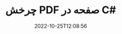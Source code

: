 ---
############################# Static ############################
layout: "auto-gen-merger"
date: 2022-10-25T12:08:56
draft: false
otherformats: xps tex epub

############################# Head ############################
head_title: "چرخش صفحات PDF در C# – چرخش در زاویه ۹۰، ۱۸۰، ۲۷۰"
head_description: "با استفاده از API ادغام اسناد، صفحات خاص یا تمام اسناد یک فایل PDF را در زاویه چرخش 90، 180، 270 بچرخانید."

############################# Header ############################
title: "چرخش PDF صفحه در C#"
description: "صفحات PDF را با چند خط کد .NET بچرخانید."
bg_image: "https://cms.admin.containerize.com/templates/aspose/App_Themes/V3/images/bg/header1.png"
bg_overlay: false
button:
    enable: true
    icon: "fas fa-arrow-down"
    label: "دانلود آزمایشی رایگان"
    link: "https://downloads.groupdocs.com/merger/net"

############################# SubMenu ############################
submenu:
    enable: true

    left:
        img_alt: "GroupDocs.Merger for .NET"
        image: "https://cms.admin.containerize.com/templates/groupdocs/images/product-logos/90x90-noborder/groupdocs-merger-net.png"
        product: "GroupDocs.Merger"
        platform: ".NET"

    middle:
        button:

            # button loop
            - link: "https://apireference.groupdocs.com/merger/net"
              text: "مرجع API"

            # button loop
            - link: "https://github.com/groupdocs-merger"
              text: "نمونه های کد"

            # button loop
            - link: "https://products.groupdocs.app/merger/family"
              text: "دموهای زنده"

            # button loop
            - link: "https://purchase.groupdocs.com/pricing/merger/net"
              text: "قیمت گذاری"

    right:
        link_download: "https://downloads.groupdocs.com/merger"
        link_learn: "https://docs.groupdocs.com/merger/net"
        link_buy: "https://purchase.groupdocs.com"

############################# About ############################
about:
    enable: true
    title: "درباره GroupDocs.Merger for .NET API"
    content: |
        [GroupDocs.Merger for .NET](/fa/merger/net/) یک راه حل ساده برای ادغام و تقسیم ایمن بین طیف گسترده ای از قالب های سند از جمله PDF، Microsoft Office (Word، Excel، PowerPoint) ارائه می دهد. ، OneNote)، OpenDocument، HTML، تصاویر و بسیاری دیگر در برنامه های .NET. با افزودن تنها چند خط کد، چندین عملیات سند مانند جابجایی، حذف، چرخش، تعویض، استخراج یا تغییر جهت صفحات درون اسناد را انجام دهید. API ادغام اسناد همچنین از پیش نمایش صفحات سند به عنوان تصویر برای تجزیه و تحلیل ساختار سند، قالب بندی و محتوای صفحه پشتیبانی می کند.
        
        GroupDocs.Merger API یک انتخاب مناسب برای راه حل های شرکتی است که به ویژگی های چرخش صفحه فایل نیاز دارد. این APIها در تمام سیستم عامل ها و پلتفرم های اصلی از جمله .NET Framework, .NET Standard, .NET Core, Mono به خوبی پشتیبانی می شوند.

############################# Steps ############################
steps:
    enable: true
    title_left: "چرخاندن صفحات فایل PDF در .NET"
    content_left: |
        [GroupDocs.Merger for .NET](/fa/merger/net/) برای توسعه‌دهندگان C# آسان می‌کند تا برخی از صفحات خاص یا همه صفحات را در یک فایل PDF در ۹۰ بچرخانند. ، زاویه چرخش 180 یا 270 با اجرای چند مرحله آسان.
        
        * **RotateOptions** را با زاویه چرخش دلخواه و شماره صفحه راه اندازی کنید.
        * نمونه جدیدی از **Merger** ایجاد کنید و مسیر سند منبع را به عنوان پارامتر سازنده عبور دهید.
        * **RotatePages** را فراخوانی کنید و شیء **RotateOptions** را پاس کنید.
        * *Save** را فراخوانی کنید و مسیر فایل را برای ذخیره سند حاصل مشخص کنید.

    title_right: "سیستم مورد نیاز"
    content_right: |
        APIهای GroupDocs.Merger for .NET در همه سیستم عامل ها و سیستم عامل های اصلی پشتیبانی می شوند. لطفا قبل از اجرای کد زیر، از نصب پیش نیازهای زیر بر روی سیستم خود اطمینان حاصل کنید.

        * سیستم عامل: مایکروسافت ویندوز، لینوکس، MacOS
        * محیط های توسعه: Visual Studio, Xamarin, MonoDevelop
        * چارچوب ها: .NET Framework, .NET Standard, .NET Core, Mono
        * آخرین نسخه GroupDocs.Merger for .NET را از [NuGet](https://www.nuget.org/packages/groupdocs.merger) دانلود کنید
         
    code: |
     {{% merger/additional-styles %}}
     {{< merger/code-merger title="نحوه چرخاندن صفحات فایل PDF با استفاده از کد مثال C#">}}

        ```csharp    
        // صفحات فایل PDF را با استفاده از GroupDocs.Merger API بچرخانید
        // کلاس RotateOptions را برای تعیین زاویه چرخش و شماره صفحه برای چرخش راه اندازی کنید
        RotateOptions rotateOptions = new RotateOptions(RotateMode.Rotate180, new int[] { 2, 3 });

        // ادغام فوری با سند ورودی PDF
        using (Merger merger = new Merger("input.pdf"))
          {
            // متد RotatePages را فراخوانی کنید و شی RotateOptions را به آن ارسال کنید
            merger.RotatePages(rotateOptions);
    
            // روش Save را فراخوانی کنید و مسیر فایل مورد نظر را برای ذخیره سند خروجی عبور دهید
            merger.Save("output.pdf");
          }
        ```
     {{< /merger/code-merger >}}

############################# Demos ############################
demos:
    enable: true
    title: "نسخه‌های نمایشی زنده - صفحات فایل PDF را به صورت آنلاین بچرخانید"
    content: |
       همین حالا با بازدید از وب سایت [GroupDocs.Merger Live Demos](https://products.groupdocs.app/splitter/rotate-pages/pdf) صفحات فایل PDF را بچرخانید.
       نسخه ی نمایشی زنده دارای مزایای زیر است.
        
############################# About Formats ############################
about_formats:
    enable: true

############################# More Formats ############################
more_formats:
    enable: true
    title: "چرخاندن صفحات سایر فرمت های سند"
    content: |
        اسناد .NET ادغام و تقسیم API برای قالب‌های فایل و تصاویر. برخی از فرمت های فایل محبوب را همانطور که در زیر ذکر شده است بچرخانید.

############################# Back to top ###############################
back_to_top:
    enable: true
---